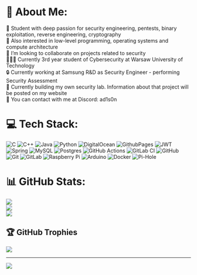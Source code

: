 # 💫 About Me:
👾 Student with deep passion for security engineering, pentests, binary exploitation, reverse engineering, cryptography<br>🩻 Also interested in low-level programming, operating systems and compute architecture<br>👯 I’m looking to collaborate on projects related to security<br>🧑🏻‍🎓 Currently 3rd year student of Cybersecurity at Warsaw University of Technology<br>🔒 Currently working at Samsung R&D as Security Engineer  - performing Security Assessment<br>🌱 Currently building my own security lab. Information about that project will be posted on my website<br>💬 You can contact with me at Discord: ad1s0n


# 💻 Tech Stack:
![C](https://img.shields.io/badge/c-%2300599C.svg?style=for-the-badge&logo=c&logoColor=white) ![C++](https://img.shields.io/badge/c++-%2300599C.svg?style=for-the-badge&logo=c%2B%2B&logoColor=white) ![Java](https://img.shields.io/badge/java-%23ED8B00.svg?style=for-the-badge&logo=openjdk&logoColor=white) ![Python](https://img.shields.io/badge/python-3670A0?style=for-the-badge&logo=python&logoColor=ffdd54) ![DigitalOcean](https://img.shields.io/badge/DigitalOcean-%230167ff.svg?style=for-the-badge&logo=digitalOcean&logoColor=white) ![GithubPages](https://img.shields.io/badge/github%20pages-121013?style=for-the-badge&logo=github&logoColor=white) ![JWT](https://img.shields.io/badge/JWT-black?style=for-the-badge&logo=JSON%20web%20tokens) ![Spring](https://img.shields.io/badge/spring-%236DB33F.svg?style=for-the-badge&logo=spring&logoColor=white) ![MySQL](https://img.shields.io/badge/mysql-4479A1.svg?style=for-the-badge&logo=mysql&logoColor=white) ![Postgres](https://img.shields.io/badge/postgres-%23316192.svg?style=for-the-badge&logo=postgresql&logoColor=white) ![GitHub Actions](https://img.shields.io/badge/github%20actions-%232671E5.svg?style=for-the-badge&logo=githubactions&logoColor=white) ![GitLab CI](https://img.shields.io/badge/gitlab%20CI-%23181717.svg?style=for-the-badge&logo=gitlab&logoColor=white) ![GitHub](https://img.shields.io/badge/github-%23121011.svg?style=for-the-badge&logo=github&logoColor=white) ![Git](https://img.shields.io/badge/git-%23F05033.svg?style=for-the-badge&logo=git&logoColor=white) ![GitLab](https://img.shields.io/badge/gitlab-%23181717.svg?style=for-the-badge&logo=gitlab&logoColor=white) ![Raspberry Pi](https://img.shields.io/badge/-RaspberryPi-C51A4A?style=for-the-badge&logo=Raspberry-Pi) ![Arduino](https://img.shields.io/badge/-Arduino-00979D?style=for-the-badge&logo=Arduino&logoColor=white) ![Docker](https://img.shields.io/badge/docker-%230db7ed.svg?style=for-the-badge&logo=docker&logoColor=white) ![Pi-Hole](https://img.shields.io/badge/pihole-%2396060C.svg?style=for-the-badge&logo=pi-hole&logoColor=white)
# 📊 GitHub Stats:
![](https://github-readme-stats.vercel.app/api?username=adi7312&theme=dark&hide_border=false&include_all_commits=true&count_private=true)<br/>
![](https://github-readme-streak-stats.herokuapp.com/?user=adi7312&theme=dark&hide_border=false)<br/>
![](https://github-readme-stats.vercel.app/api/top-langs/?username=adi7312&theme=dark&hide_border=false&include_all_commits=true&count_private=true&layout=compact)

## 🏆 GitHub Trophies
![](https://github-profile-trophy.vercel.app/?username=adi7312&theme=radical&no-frame=false&no-bg=true&margin-w=4)

---
[![](https://visitcount.itsvg.in/api?id=adi7312&icon=0&color=1)](https://visitcount.itsvg.in)

<!-- Proudly created with GPRM ( https://gprm.itsvg.in ) -->
